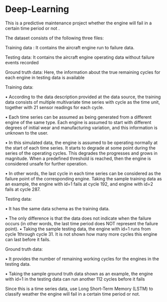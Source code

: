 # Deep-Learning
   
   This is a predictive maintenance project whether the engine will fail in a certain time period or not .
   
The dataset consists of the following three files: 

Training data	: It contains the aircraft engine run to failure data.

Testing data: 	It contains the aircraft engine operating data without failure events recorded

Ground truth data:	Here, the information about the true remaining cycles for each engine in testing data is available

Training data:

•	According to the data description provided at the data source, the training data consists of multiple multivariate time series with cycle as the time unit, together with 21 sensor readings for each cycle.

•	 Each time series can be assumed as being generated from a different engine of the same type. Each engine is assumed to start with different degrees of initial wear and manufacturing variation, and this information is unknown to the user.

•	In this simulated data, the engine is assumed to be operating normally at the start of each time series. It starts to degrade at some point during the series of the operating cycles. This degrades the progresses and grows in magnitude. When a predefined threshold is reached, then the engine is considered unsafe for further operation.

•	 In other words, the last cycle in each time series can be considered as the failure point of the corresponding engine. Taking the sample training data as an example, the engine with id=1 fails at cycle 192, and engine with id=2 fails at cycle 287.

 Testing data:

•	It has the same data schema as the training data.

•	The only difference is that the data does not indicate when the failure occurs (in other words, the last time period does NOT represent the failure point).
•	Taking the sample testing data, the engine with id=1 runs from cycle 1through cycle 31. It is not shown how many more cycles this engine can last before it fails.

Ground truth data:

•	It provides the number of remaining working cycles for the engines in the testing data.

•	Taking the sample ground truth data shown as an example, the engine with id=1 in the testing data can run another 112 cycles before it fails


Since this is a time series data, use Long Short-Term Memory (LSTM) to classify weather the engine will fail in a certain time period or not.

